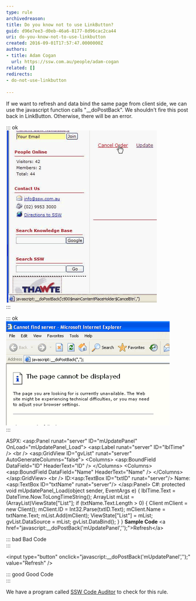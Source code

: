 ```yaml
---
type: rule
archivedreason: 
title: Do you know not to use LinkButton?
guid: d96e7ee3-d0eb-46a6-8177-8d96cac2ca44
uri: do-you-know-not-to-use-linkbutton
created: 2016-09-01T17:57:47.0000000Z
authors:
- title: Adam Cogan
  url: https://ssw.com.au/people/adam-cogan
related: []
redirects:
- do-not-use-linkbutton

---
```


If we want to refresh and data bind the same page from client side, we can use the javascript function calls "\_\_doPostBack". We shouldn't fire this post back in LinkButton. Otherwise, there will be an error.

<!--endintro-->

::: ok  
![Figure: Right click the link with \_\_doPostBack event](RightClickLink.gif)  
:::

::: ok  
![Figure: New window with incorrect URL](PostBack.gif)  
:::

ASPX:
&lt;asp:Panel runat="server" ID="mUpdatePanel" OnLoad="mUpdatePanel\_Load"&gt;
 &lt;asp:Label runat="server" ID="lblTime" /&gt;
 &lt;br /&gt;
 &lt;asp:GridView ID="gvList" runat="server" AutoGenerateColumns="false"&gt;
 &lt;Columns&gt;
 &lt;asp:BoundField DataField="ID" HeaderText="ID" /&gt;
 &lt;/Columns&gt;
 &lt;Columns&gt;
 &lt;asp:BoundField DataField="Name" HeaderText="Name" /&gt;
 &lt;/Columns&gt;
 &lt;/asp:GridView&gt;
 &lt;br /&gt;
 ID:&lt;asp:TextBox ID="txtID" runat="server"/&gt;
 Name:&lt;asp:TextBox ID="txtName" runat="server"/&gt;
&lt;/asp:Panel&gt;
C#:
protected void mUpdatePanel\_Load(object sender, EventArgs e)
{
 lblTime.Text = DateTime.Now.ToLongTimeString();
 ArrayList mList = (ArrayList)ViewState["List"];
 if (txtName.Text.Length &gt; 0)
 {
 Client mClient = new Client();
 mClient.ID = Int32.Parse(txtID.Text);
 mClient.Name = txtName.Text;
 mList.Add(mClient);
 ViewState["List"] = mList;
 gvList.DataSource = mList;
 gvList.DataBind();
 }
}
 **Sample Code** 
&lt;a href="javascript:\_\_doPostBack('mUpdatePanel','');"&gt;Refresh&lt;/a&gt;

::: bad
Bad Code  
:::

&lt;input type="button" onclick="javascript:\_\_doPostBack('mUpdatePanel','');" value="Refresh" /&gt;

::: good
Good Code  
:::

We have a program called [SSW Code Auditor](https://www.ssw.com.au/ssw/CodeAuditor/) to check for this rule.
